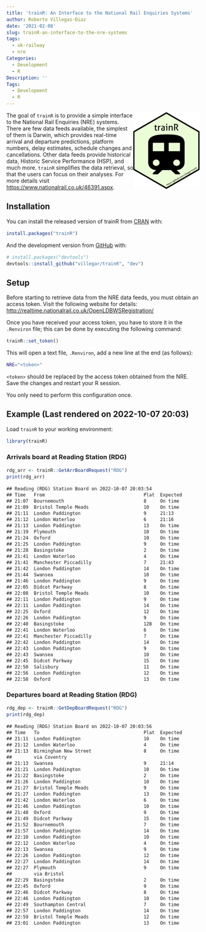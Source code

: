 ```yaml
---
title: 'trainR: An Interface to the National Rail Enquiries Systems'
author: Roberto Villegas-Diaz
date: '2021-02-08'
slug: trainR-an-interface-to-the-nre-systems
tags:
  - uk-railway
  - nre
Categories:
  - Development
  - R
Description: ''
Tags:
  - Development
  - R
---
```


<img src="https://raw.githubusercontent.com/villegar/trainR/main/inst/images/logo.png" alt="logo" align="right" height=200px/>

The goal of `trainR` is to provide a simple interface to the 
National Rail Enquiries (NRE) systems. There are few data feeds 
available, the simplest of them is Darwin, which provides real-time 
arrival and departure predictions, platform numbers, delay estimates, 
schedule changes and cancellations. Other data feeds provide historical 
data, Historic Service Performance (HSP), and much more. `trainR` 
simplifies the data retrieval, so that the users can focus on their 
analyses. For more details visit 
https://www.nationalrail.co.uk/46391.aspx.

## Installation

You can install the released version of trainR from [CRAN](https://CRAN.R-project.org) with:

``` r
install.packages("trainR")
```

And the development version from [GitHub](https://github.com/) with:

``` r
# install.packages("devtools")
devtools::install_github("villegar/trainR", "dev")
```

## Setup
Before starting to retrieve data from the NRE data feeds, you must obtain an access token. 
Visit the following website for details: http://realtime.nationalrail.co.uk/OpenLDBWSRegistration/

Once you have received your access token, you have to store it in the `.Renviron` file; this can be 
done by executing the following command:


```r
trainR::set_token()
```

This will open a text file, `.Renviron`, add a new line at the end (as follows):

```bash
NRE="<token>"
```

`<token>` should be replaced by the access token obtained from the NRE. Save the changes and restart 
your R session.

You only need to perform this configuration once.

## Example (Last rendered on 2022-10-07 20:03)

Load `trainR` to your working environment:

```r
library(trainR)
```

### Arrivals board at Reading Station (RDG)


```r
rdg_arr <- trainR::GetArrBoardRequest("RDG")
print(rdg_arr)
```

```
## Reading (RDG) Station Board on 2022-10-07 20:03:54
## Time   From                                    Plat  Expected
## 21:07  Bournemouth                             8     On time
## 21:09  Bristol Temple Meads                    10    On time
## 21:11  London Paddington                       9     21:13
## 21:12  London Waterloo                         6     21:16
## 21:13  London Paddington                       13    On time
## 21:19  Plymouth                                10    On time
## 21:24  Oxford                                  10    On time
## 21:25  London Paddington                       9     On time
## 21:28  Basingstoke                             2     On time
## 21:41  London Waterloo                         4     On time
## 21:41  Manchester Piccadilly                   7     21:43
## 21:42  London Paddington                       14    On time
## 21:44  Swansea                                 10    On time
## 21:46  London Paddington                       9     On time
## 22:05  Didcot Parkway                          8     On time
## 22:08  Bristol Temple Meads                    10    On time
## 22:11  London Paddington                       9     On time
## 22:11  London Paddington                       14    On time
## 22:25  Oxford                                  12    On time
## 22:26  London Paddington                       9     On time
## 22:40  Basingstoke                             12B   On time
## 22:41  London Waterloo                         6     On time
## 22:41  Manchester Piccadilly                   7     On time
## 22:42  London Paddington                       14    On time
## 22:43  London Paddington                       9     On time
## 22:43  Swansea                                 10    On time
## 22:45  Didcot Parkway                          15    On time
## 22:50  Salisbury                               11    On time
## 22:56  London Paddington                       12    On time
## 22:58  Oxford                                  13    On time
```

### Departures board at Reading Station (RDG)


```r
rdg_dep <- trainR::GetDepBoardRequest("RDG")
print(rdg_dep)
```

```
## Reading (RDG) Station Board on 2022-10-07 20:03:56
## Time   To                                      Plat  Expected
## 21:11  London Paddington                       10    On time
## 21:12  London Waterloo                         4     On time
## 21:13  Birmingham New Street                   8     On time
##        via Coventry                            
## 21:13  Swansea                                 9     21:14
## 21:21  London Paddington                       10    On time
## 21:22  Basingstoke                             2     On time
## 21:26  London Paddington                       10    On time
## 21:27  Bristol Temple Meads                    9     On time
## 21:27  London Paddington                       13    On time
## 21:42  London Waterloo                         6     On time
## 21:46  London Paddington                       10    On time
## 21:48  Oxford                                  9     On time
## 21:49  Didcot Parkway                          15    On time
## 21:52  Bournemouth                             7     On time
## 21:57  London Paddington                       14    On time
## 22:10  London Paddington                       10    On time
## 22:12  London Waterloo                         4     On time
## 22:13  Swansea                                 9     On time
## 22:26  London Paddington                       12    On time
## 22:27  London Paddington                       14    On time
## 22:27  Plymouth                                9     On time
##        via Bristol                             
## 22:29  Basingstoke                             2     On time
## 22:45  Oxford                                  9     On time
## 22:46  Didcot Parkway                          8     On time
## 22:46  London Paddington                       10    On time
## 22:49  Southampton Central                     7     On time
## 22:57  London Paddington                       14    On time
## 22:59  Bristol Temple Meads                    12    On time
## 23:01  London Paddington                       13    On time
```
